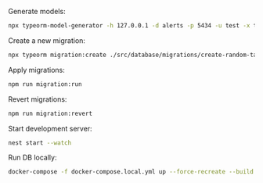 Generate models:

```bash
npx typeorm-model-generator -h 127.0.0.1 -d alerts -p 5434 -u test -x test -e test -o ./src/database/entities --skipTables "migrations" --noConfig --case-file param --lazy --strictMode
```

Create a new migration:
```bash
npx typeorm migration:create ./src/database/migrations/create-random-table
```

Apply migrations:
```bash
npm run migration:run
```

Revert migrations:
```bash
npm run migration:revert
```

Start development server:
```bash
nest start --watch
```

Run DB locally:
```bash
docker-compose -f docker-compose.local.yml up --force-recreate --build -d
```
